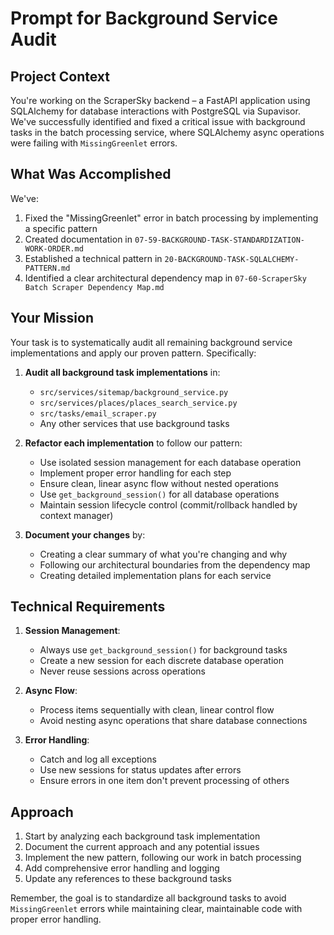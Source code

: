 # Prompt for Background Service Audit

## Project Context

You're working on the ScraperSky backend – a FastAPI application using SQLAlchemy for database interactions with PostgreSQL via Supavisor. We've successfully identified and fixed a critical issue with background tasks in the batch processing service, where SQLAlchemy async operations were failing with `MissingGreenlet` errors.

## What Was Accomplished

We've:

1. Fixed the "MissingGreenlet" error in batch processing by implementing a specific pattern
2. Created documentation in `07-59-BACKGROUND-TASK-STANDARDIZATION-WORK-ORDER.md`
3. Established a technical pattern in `20-BACKGROUND-TASK-SQLALCHEMY-PATTERN.md`
4. Identified a clear architectural dependency map in `07-60-ScraperSky Batch Scraper Dependency Map.md`

## Your Mission

Your task is to systematically audit all remaining background service implementations and apply our proven pattern. Specifically:

1. **Audit all background task implementations** in:

   - `src/services/sitemap/background_service.py`
   - `src/services/places/places_search_service.py`
   - `src/tasks/email_scraper.py`
   - Any other services that use background tasks

2. **Refactor each implementation** to follow our pattern:

   - Use isolated session management for each database operation
   - Implement proper error handling for each step
   - Ensure clean, linear async flow without nested operations
   - Use `get_background_session()` for all database operations
   - Maintain session lifecycle control (commit/rollback handled by context manager)

3. **Document your changes** by:
   - Creating a clear summary of what you're changing and why
   - Following our architectural boundaries from the dependency map
   - Creating detailed implementation plans for each service

## Technical Requirements

1. **Session Management**:

   - Always use `get_background_session()` for background tasks
   - Create a new session for each discrete database operation
   - Never reuse sessions across operations

2. **Async Flow**:

   - Process items sequentially with clean, linear control flow
   - Avoid nesting async operations that share database connections

3. **Error Handling**:
   - Catch and log all exceptions
   - Use new sessions for status updates after errors
   - Ensure errors in one item don't prevent processing of others

## Approach

1. Start by analyzing each background task implementation
2. Document the current approach and any potential issues
3. Implement the new pattern, following our work in batch processing
4. Add comprehensive error handling and logging
5. Update any references to these background tasks

Remember, the goal is to standardize all background tasks to avoid `MissingGreenlet` errors while maintaining clear, maintainable code with proper error handling.

